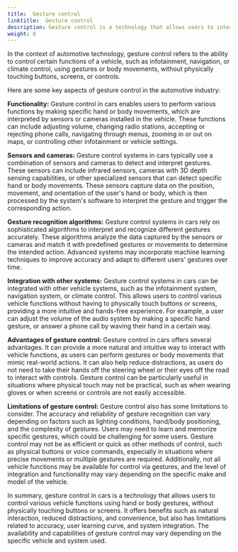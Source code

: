 ```yaml
---
title:  Gesture control
linktitle:  Gesture control
description: Gesture control is a technology that allows users to interact with devices or systems using physical gestures, typically detected by sensors or cameras.
weight: 8
---
```

<!-- markdownlint-disable MD033 -->
 In the context of automotive technology, gesture control refers to the ability to control certain functions of a vehicle, such as infotainment, navigation, or climate control, using gestures or body movements, without physically touching buttons, screens, or controls.

Here are some key aspects of gesture control in the automotive industry:

**Functionality:** Gesture control in cars enables users to perform various functions by making specific hand or body movements, which are interpreted by sensors or cameras installed in the vehicle. These functions can include adjusting volume, changing radio stations, accepting or rejecting phone calls, navigating through menus, zooming in or out on maps, or controlling other infotainment or vehicle settings.

**Sensors and cameras:** Gesture control systems in cars typically use a combination of sensors and cameras to detect and interpret gestures. These sensors can include infrared sensors, cameras with 3D depth sensing capabilities, or other specialized sensors that can detect specific hand or body movements. These sensors capture data on the position, movement, and orientation of the user's hand or body, which is then processed by the system's software to interpret the gesture and trigger the corresponding action.

**Gesture recognition algorithms:** Gesture control systems in cars rely on sophisticated algorithms to interpret and recognize different gestures accurately. These algorithms analyze the data captured by the sensors or cameras and match it with predefined gestures or movements to determine the intended action. Advanced systems may incorporate machine learning techniques to improve accuracy and adapt to different users' gestures over time.

**Integration with other systems:** Gesture control systems in cars can be integrated with other vehicle systems, such as the infotainment system, navigation system, or climate control. This allows users to control various vehicle functions without having to physically touch buttons or screens, providing a more intuitive and hands-free experience. For example, a user can adjust the volume of the audio system by making a specific hand gesture, or answer a phone call by waving their hand in a certain way.

**Advantages of gesture control:** Gesture control in cars offers several advantages. It can provide a more natural and intuitive way to interact with vehicle functions, as users can perform gestures or body movements that mimic real-world actions. It can also help reduce distractions, as users do not need to take their hands off the steering wheel or their eyes off the road to interact with controls. Gesture control can be particularly useful in situations where physical touch may not be practical, such as when wearing gloves or when screens or controls are not easily accessible.

**Limitations of gesture control:** Gesture control also has some limitations to consider. The accuracy and reliability of gesture recognition can vary depending on factors such as lighting conditions, hand/body positioning, and the complexity of gestures. Users may need to learn and memorize specific gestures, which could be challenging for some users. Gesture control may not be as efficient or quick as other methods of control, such as physical buttons or voice commands, especially in situations where precise movements or multiple gestures are required. Additionally, not all vehicle functions may be available for control via gestures, and the level of integration and functionality may vary depending on the specific make and model of the vehicle.

In summary, gesture control in cars is a technology that allows users to control various vehicle functions using hand or body gestures, without physically touching buttons or screens. It offers benefits such as natural interaction, reduced distractions, and convenience, but also has limitations related to accuracy, user learning curve, and system integration. The availability and capabilities of gesture control may vary depending on the specific vehicle and system used.
